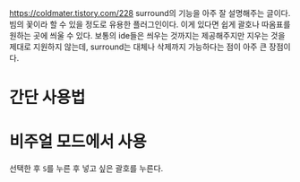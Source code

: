https://coldmater.tistory.com/228
surround의 기능을 아주 잘 설명해주는 글이다.
빔의 꽃이라 할 수 있을 정도로 유용한 플러그인이다.
이게 있다면 쉽게 괄호나 따옴표를 원하는 곳에 씌울 수 있다. 보통의 ide들은 씌우는 것까지는 제공해주지만 지우는 것을 제대로 지원하지 않는데, surround는 대체나 삭제까지 가능하다는 점이 아주 큰 장점이다.
# 간단 사용법

# 비주얼 모드에서 사용
선택한 후 `S`를 누른 후 넣고 싶은 괄호를 누른다.